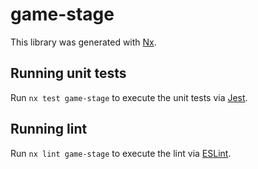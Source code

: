 # game-stage

This library was generated with [Nx](https://nx.dev).

## Running unit tests

Run `nx test game-stage` to execute the unit tests via [Jest](https://jestjs.io).

## Running lint

Run `nx lint game-stage` to execute the lint via [ESLint](https://eslint.org/).
